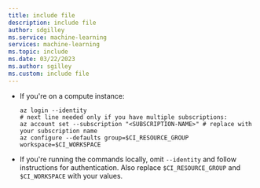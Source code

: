 ```yaml
---
title: include file
description: include file
author: sdgilley
ms.service: machine-learning
services: machine-learning
ms.topic: include
ms.date: 03/22/2023
ms.author: sgilley
ms.custom: include file
---
```


* If you're on a compute instance:

    ```azurecli
    az login --identity
    # next line needed only if you have multiple subscriptions:
    az account set --subscription "<SUBSCRIPTION-NAME>" # replace with your subscription name
    az configure --defaults group=$CI_RESOURCE_GROUP workspace=$CI_WORKSPACE
     ```

* If you're running the commands locally, omit `--identity` and follow instructions for authentication.  Also replace `$CI_RESOURCE_GROUP` and `$CI_WORKSPACE` with your values.
